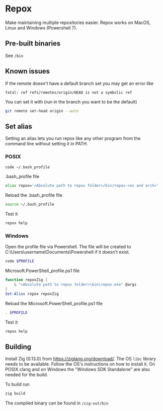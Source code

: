 # Repox

Make maintaining multiple repositories easier. Repox works on MacOS, Linux and Windows (Powershell 7).

## Pre-built binaries

See `/bin`

## Known issues

If the remote doesn't have a default branch set you may get an error like

```
fatal: ref refs/remotes/origin/HEAD is not a symbolic ref
```

You can set it with (run in the branch you want to be the default)

```sh
git remote set-head origin --auto
```

## Set alias

Setting an alias lets you run repox like any other program from the command line without setting it in PATH.

### POSIX

```sh
code ~/.bash_profile
```

.bash_profile file

```sh
alias repox='<Absolute path to repox folder>/bin/repox-<os and arch>'
```

Reload the .bash_profile file

```sh
source ~/.bash_profile
```

Test it

```sh
repox help
```

### Windows

Open the profile file via Powershell. The file will be created to C:\Users\username\Documents\Powershell if it doesn't exist.

```sh
code $PROFILE
```

Microsoft.PowerShell_profile.ps1 file

```ps1
function repoxZig {
    & "<Absolute path to repox folder>\bin\repox.exe" @args
}
Set-Alias repox repoxZig
```

Reload the Microsoft.PowerShell_profile.ps1 file

```sh
. $PROFILE
```

Test it

```sh
repox help
```

## Building

Install Zig (0.13.0) from https://ziglang.org/download/. The OS `libc` library needs to be available. Follow the OS's instructions on how to install it. On POSIX clang and on Windows the "Windows SDK Standalone" are also needed for the build.

To build run

```sh
zig build
```

The compiled binary can be found in `/zig-out/bin`

